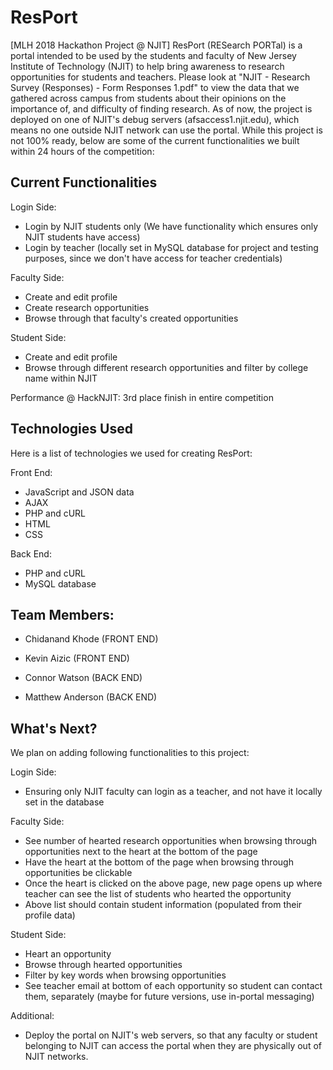 # ResPort

[MLH 2018 Hackathon Project @ NJIT] ResPort (RESearch PORTal) is a portal intended to be used by the students and faculty of New Jersey Institute of Technology (NJIT) to help bring awareness to research opportunities for students and teachers. Please look at "NJIT - Research Survey (Responses) - Form Responses 1.pdf" to view the data that we gathered across campus from students about their opinions on the importance of, and difficulty of finding research. As of now, the project is deployed on one of NJIT's debug servers (afsaccess1.njit.edu), which means no one outside NJIT network can use the portal. While this project is not 100% ready, below are some of the current functionalities we built within 24 hours of the competition:

Current Functionalities
---

Login Side:
 - Login by NJIT students only (We have functionality which ensures only NJIT students have access)
 - Login by teacher (locally set in MySQL database for project and testing purposes, since we don't have access for teacher credentials)
 
Faculty Side: 
 - Create and edit profile
 - Create research opportunities
 - Browse through that faculty's created opportunities
 
Student Side: 
 - Create and edit profile
 - Browse through different research opportunities and filter by college name within NJIT


Performance @ HackNJIT: 3rd place finish in entire competition

Technologies Used
---

Here is a list of technologies we used for creating ResPort:

Front End:
 - JavaScript and JSON data
 - AJAX
 - PHP and cURL
 - HTML
 - CSS

Back End:
 - PHP and cURL
 - MySQL database

**Team Members:**
---

- Chidanand Khode   (FRONT END)
 
- Kevin Aizic       (FRONT END)
 
- Connor Watson     (BACK END)
 
- Matthew Anderson  (BACK END)

What's Next?
---

We plan on adding following functionalities to this project:

Login Side:
 - Ensuring only NJIT faculty can login as a teacher, and not have it locally set in the database

Faculty Side:
 - See number of hearted research opportunities when browsing through opportunities next to the heart at the bottom of the page
 - Have the heart at the bottom of the page when browsing through opportunities be clickable
 - Once the heart is clicked on the above page, new page opens up where teacher can see the list of students who hearted the opportunity
 - Above list should contain student information (populated from their profile data)

Student Side:
 - Heart an opportunity 
 - Browse through hearted opportunities
 - Filter by key words when browsing opportunities
 - See teacher email at bottom of each opportunity so student can contact them, separately (maybe for future versions, use in-portal messaging)

Additional:
 - Deploy the portal on NJIT's web servers, so that any faculty or student belonging to NJIT can access the portal when they are physically out of NJIT networks.
